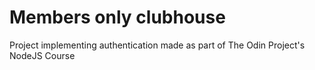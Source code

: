 # Members only clubhouse

Project implementing authentication made as part of The Odin Project's NodeJS Course

